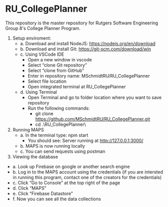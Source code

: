 # RU_CollegePlanner
This repository is the master repository for Rutgers Software Engineering Group 8's College Planner Program.

1. Setup enviroment:
   - a. Download and install NodeJS: https://nodejs.org/en/download
   - b. Download and install Git: https://git-scm.com/download/win
   - c. Using VSCode IDE
     - Open a new window in vscode 
     - Select “clone Git repository”
     - Select “clone from GitHub”
     - Enter in repository name: MSchmidtRU/RU_CollegePlanner
     - Select file location
     - Open integrated terminal at RU_CollegePlanner
   - d. Using Terminal
     - Open Terminal and go to folder location where you want to save repository
     - Run the following commands:
        - git clone https://github.com/MSchmidtRU/RU_CollegePlanner.git
        - cd .\RU_CollegePlanner\
2. Running MAPS
   - a. In the terminal type: npm start
      - You should see: Server running at http://127.0.0.1:3000/
   - b. MAPS is now running locally
   - c. You can send requests using postman
3. Viewing the database
  - a. Look up Firebase on google or another search engine
  - b. Log in to the MAPS account using the credentials (if you are intersted in running this program, contact one of the creators for the credentials)
  - c. Click “Go to Console” at the top right of the page
  - d. Click “MAPS”
  - e. Click “Firebase Datastore”
  - f. Now you can see all the data collections






   
